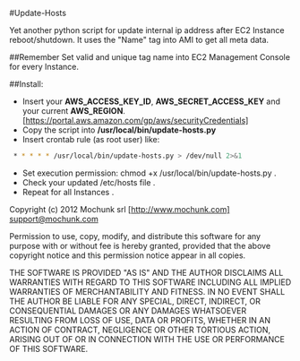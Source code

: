 #Update-Hosts

Yet another python script for update internal ip address after EC2 Instance reboot/shutdown. 
It uses the "Name" tag into AMI to get all meta data.

##Remember
Set valid and unique tag name into EC2 Management Console for every Instance.

##Install:

* Insert your **AWS_ACCESS_KEY_ID**, **AWS_SECRET_ACCESS_KEY** and your current **AWS_REGION**. [https://portal.aws.amazon.com/gp/aws/securityCredentials]
* Copy the script into **/usr/local/bin/update-hosts.py** 
* Insert crontab rule (as root user) like: 
``` bash
 * * * * * /usr/local/bin/update-hosts.py > /dev/null 2>&1 
```

* Set execution permission: chmod +x /usr/local/bin/update-hosts.py .
* Check your updated /etc/hosts file .
* Repeat for all Instances .


Copyright (c) 2012 Mochunk srl [http://www.mochunk.com] <support@mochunk.com>

Permission to use, copy, modify, and distribute this software for any
purpose with or without fee is hereby granted, provided that the above
copyright notice and this permission notice appear in all copies.

THE SOFTWARE IS PROVIDED "AS IS" AND THE AUTHOR DISCLAIMS ALL WARRANTIES
WITH REGARD TO THIS SOFTWARE INCLUDING ALL IMPLIED WARRANTIES OF
MERCHANTABILITY AND FITNESS. IN NO EVENT SHALL THE AUTHOR BE LIABLE FOR
ANY SPECIAL, DIRECT, INDIRECT, OR CONSEQUENTIAL DAMAGES OR ANY DAMAGES
WHATSOEVER RESULTING FROM LOSS OF USE, DATA OR PROFITS, WHETHER IN AN
ACTION OF CONTRACT, NEGLIGENCE OR OTHER TORTIOUS ACTION, ARISING OUT OF
OR IN CONNECTION WITH THE USE OR PERFORMANCE OF THIS SOFTWARE.


